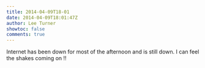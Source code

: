 ```yaml
---
title: 2014-04-09T18-01
date: 2014-04-09T18:01:47Z
author: Lee Turner
showtoc: false
comments: true
---
```


Internet has been down for most of the afternoon and is still down. I can feel the shakes coming on !!

